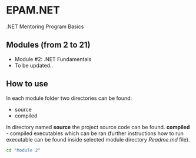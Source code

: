 # EPAM.NET
 .NET Mentoring Program Basics

 ## Modules (from 2 to 21)
 - Module #2: .NET Fundamentals
 - To be updated..

## How to use
In each module folder two directories can be found:
- source
- compiled

In directory named **source** the project source code can be found. **compiled** - compiled executables which can be ran (further instructions how to run executable can be found inside selected module directory *Readme.md* file).

```sh
cd "Module 2"
```
